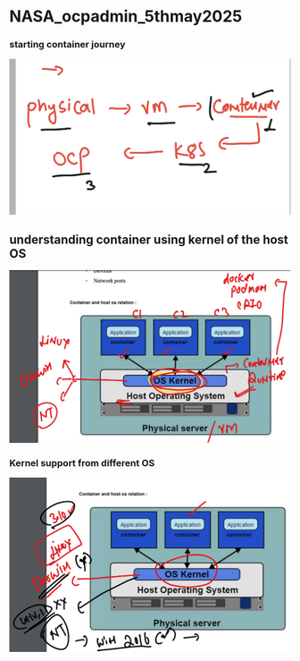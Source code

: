 # NASA_ocpadmin_5thmay2025

### starting container journey 

<img src="ocp1.png">

## understanding container using kernel of the host OS 

<img src="ocp2.png">

### Kernel support from different OS 

<img src="ocp3.png">

